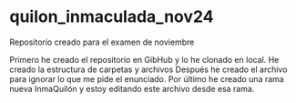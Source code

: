 # quilon_inmaculada_nov24
Repositorio creado para el examen de noviembre

Primero he creado el repositorio en GibHub y lo he clonado 
en local.
He creado la estructura de carpetas y archivos 
Después he creado el archivo para ignorar lo que me pide 
el enunciado.
Por último he creado una rama nueva InmaQuilón y estoy editando
este archivo desde esa rama.